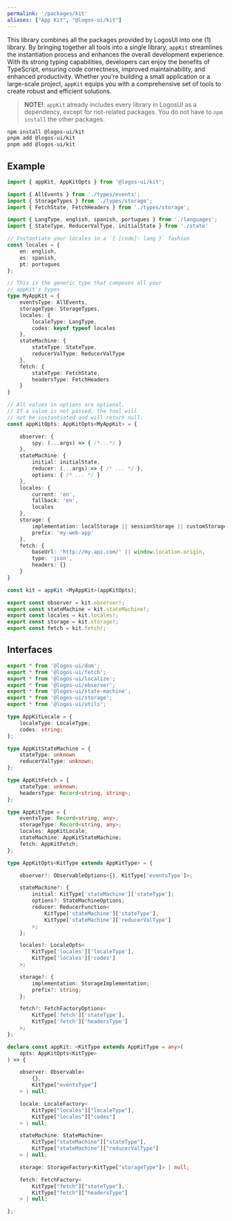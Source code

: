 ```yaml
---
permalink: '/packages/kit'
aliases: ["App Kit", "@logos-ui/kit"]
---
```


This library combines all the packages provided by LogosUI into one (1) library. By bringing together all tools into a single library, `appKit` streamlines the instantiation process and enhances the overall development experience. With its strong typing capabilities, developers can enjoy the benefits of TypeScript, ensuring code correctness, improved maintainability, and enhanced productivity. Whether you're building a small application or a large-scale project, `appKit` equips you with a comprehensive set of tools to create robust and efficient solutions.

> **NOTE!**: `appKit` already includes every library in LogosUI as a dependency, except for riot-related packages. You do not have to `npm install` the other packages.

```bash
npm install @logos-ui/kit
pnpm add @logos-ui/kit
pnpm add @logos-ui/kit
```

## Example

```ts
import { appKit, AppKitOpts } from '@logos-ui/kit';

import { AllEvents } from './types/events';
import { StorageTypes } from './types/storage';
import { FetchState, FetchHeaders } from './types/storage';

import { LangType, english, spanish, portugues } from './languages';
import { StateType, ReducerValType, initialState } from './state'

// Instantiate your locales in a `{ [code]: lang }` fashion
const locales = {
	en: english,
	es: spanish,
	pt: portugues
};

// This is the generic type that composes all your
// appKit's types
type MyAppKit = {
	eventsType: AllEvents,
	storageType: StorageTypes,
	locales: {
		localeType: LangType,
		codes: keyof typeof locales
	},
	stateMachine: {
		stateType: StateType,
		reducerValType: ReducerValType
	},
	fetch: {
		stateType: FetchState,
		headersType: FetchHeaders
	}
}

// All values in options are optional.
// If a value is not passed, the tool will
// not be instantiated and will return null.
const appKitOpts: AppKitOpts<MyAppKit> = {

	observer: {
		spy: (...args) => { /*...*/ }
	},
	stateMachine: {
		initial: initialState,
		reducer: (...args) => { /* ... */ },
		options: { /* ... */ }
	},
	locales: {
		current: 'en',
		fallback: 'en',
		locales
	},
	storage: {
		implementation: localStorage || sessionStorage || customStorage,
		prefix: 'my-web-app'
	},
	fetch: {
		baseUrl: 'http://my.api.com/' || window.location.origin,
		type: 'json',
		headers: {}
	}
}

const kit = appKit <MyAppKit>(appKitOpts);

export const observer = kit.observer!;
export const stateMachine = kit.stateMachine!;
export const locales = kit.locales!;
export const storage = kit.storage!;
export const fetch = kit.fetch!;
```

## Interfaces

```ts
export * from '@logos-ui/dom';
export * from '@logos-ui/fetch';
export * from '@logos-ui/localize';
export * from '@logos-ui/observer';
export * from '@logos-ui/state-machine';
export * from '@logos-ui/storage';
export * from '@logos-ui/utils';

type AppKitLocale = {
	localeType: LocaleType;
	codes: string;
};

type AppKitStateMachine = {
	stateType: unknown
	reducerValType: unknown;
};

type AppKitFetch = {
	stateType: unknown;
	headersType: Record<string, string>;
};

type AppKitType = {
	eventsType: Record<string, any>;
	storageType: Record<string, any>;
	locales: AppKitLocale;
	stateMachine: AppKitStateMachine;
	fetch: AppKitFetch;
};

type AppKitOpts<KitType extends AppKitType> = {

	observer?: ObservableOptions<{}, KitType['eventsType']>;

	stateMachine?: {
		initial: KitType['stateMachine']['stateType'];
		options?: StateMachineOptions;
		reducer: ReducerFunction<
			KitType['stateMachine']['stateType'],
			KitType['stateMachine']['reducerValType']
		>;
	};

	locales?: LocaleOpts<
		KitType['locales']['localeType'],
		KitType['locales']['codes']
	>;

	storage?: {
		implementation: StorageImplementation;
		prefix?: string;
	};

	fetch?: FetchFactoryOptions<
		KitType['fetch']['stateType'],
		KitType['fetch']['headersType']
	>;
};

declare const appKit: <KitType extends AppKitType = any>(
	opts: AppKitOpts<KitType>
) => {

	observer: Observable<
		{},
		KitType["eventsType"]
	> | null;

	locale: LocaleFactory<
		KitType["locales"]["localeType"],
		KitType["locales"]["codes"]
	> | null;

	stateMachine: StateMachine<
		KitType["stateMachine"]["stateType"],
		KitType["stateMachine"]["reducerValType"]
	> | null;

	storage: StorageFactory<KitType["storageType"]> | null;

	fetch: FetchFactory<
		KitType["fetch"]["stateType"],
		KitType["fetch"]["headersType"]
	> | null;

};
```